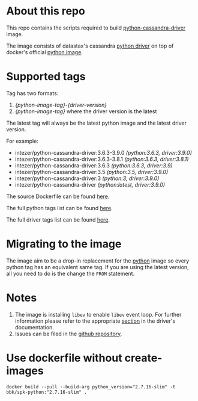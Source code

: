 # About this repo
This repo contains the scripts required to build
[python-cassandra-driver](https://hub.docker.com/r/intezer/python-cassandra-driver/) image.

The image consists of datastax's cassandra [python driver](http://datastax.github.io/python-driver/index.html)
on top of docker's official [python image](https://hub.docker.com/_/python/).

# Supported tags
Tag has two formats:
1. *{python-image-tag}*-*{driver-version}*
2. *{python-image-tag}* where the driver version is the latest

The latest tag will always be the latest python image and the latest driver version.

For example:
* intezer/python-cassandra-driver:3.6.3-3.9.0 _(python:3.6.3, driver:3.9.0)_
* intezer/python-cassandra-driver:3.6.3-3.8.1 _(python:3.6.3, driver:3.8.1)_
* intezer/python-cassandra-driver:3.6.3 _(python:3.6.3, driver:3.9)_
* intezer/python-cassandra-driver:3.5 _(python:3.5, driver:3.9.0)_
* intezer/python-cassandra-driver:3 _(python:3, driver:3.9.0)_
* intezer/python-cassandra-driver _(python:latest, driver:3.9.0)_

The source Dockerfile can be found [here](https://github.com/intezer/python-cassandra-driver/blob/master/Dockerfile).

The full python tags list can be found [here](https://github.com/intezer/python-cassandra-driver/blob/master/python-versions.txt).

The full driver tags list can be found [here](https://github.com/intezer/python-cassandra-driver/blob/master/driver-versions.txt).

# Migrating to the image
The image aim to be a drop-in replacement for the [python](https://hub.docker.com/_/python/) image so every
python tag has an equivalent same tag. If you are using the latest version, all you need to do is the change the `FROM` statement.

# Notes
1. The image is installing `libev` to enable `libev` event loop. For further information please refer to the appropriate
[section](http://datastax.github.io/python-driver/installation.html#libev-support) in the driver's documentation.
2. Issues can be filed in the [github repository](https://github.com/intezer/python-cassandra-driver).

# Use dockerfile without create-images

```shel script
docker build --pull --build-arg python_version="2.7.16-slim" -t bbk/spk-python:"2.7.16-slim" .
```
